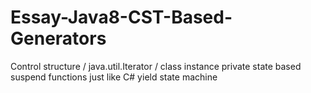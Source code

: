 # Essay-Java8-CST-Based-Generators
Control structure / java.util.Iterator / class instance private state based suspend functions just like C# yield state machine
